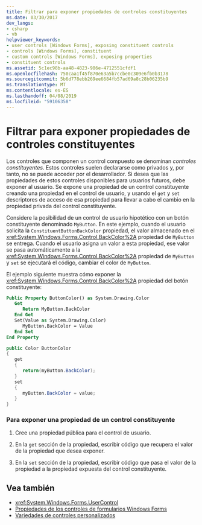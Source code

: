 ```yaml
---
title: Filtrar para exponer propiedades de controles constituyentes
ms.date: 03/30/2017
dev_langs:
- csharp
- vb
helpviewer_keywords:
- user controls [Windows Forms], exposing constituent controls
- controls [Windows Forms], constituent
- custom controls [Windows Forms], exposing properties
- constituent controls
ms.assetid: 5c1ec98b-aa48-4823-986e-4712551cfdf1
ms.openlocfilehash: 750caa1f45f870e63a5b7ccbe0c309e6fb0b3178
ms.sourcegitcommit: 5b6d778ebb269ee6684fb57ad69a8c28b06235b9
ms.translationtype: MT
ms.contentlocale: es-ES
ms.lasthandoff: 04/08/2019
ms.locfileid: "59106358"
---
```

# <a name="how-to-expose-properties-of-constituent-controls"></a>Filtrar para exponer propiedades de controles constituyentes
Los controles que componen un control compuesto se denominan *controles constituyentes*. Estos controles suelen declararse como privados y, por tanto, no se puede acceder por el desarrollador. Si desea que las propiedades de estos controles disponibles para usuarios futuros, debe exponer al usuario. Se expone una propiedad de un control constituyente creando una propiedad en el control de usuario, y usando el `get` y `set` descriptores de acceso de esa propiedad para llevar a cabo el cambio en la propiedad privada del control constituyente.  
  
 Considere la posibilidad de un control de usuario hipotético con un botón constituyente denominado `MyButton`. En este ejemplo, cuando el usuario solicita la `ConstituentButtonBackColor` propiedad, el valor almacenado en el <xref:System.Windows.Forms.Control.BackColor%2A> propiedad de `MyButton` se entrega. Cuando el usuario asigna un valor a esta propiedad, ese valor se pasa automáticamente a la <xref:System.Windows.Forms.Control.BackColor%2A> propiedad de `MyButton` y `set` se ejecutará el código, cambiar el color de `MyButton`.  
  
 El ejemplo siguiente muestra cómo exponer la <xref:System.Windows.Forms.Control.BackColor%2A> propiedad del botón constituyente:  
  
```vb  
Public Property ButtonColor() as System.Drawing.Color  
   Get  
      Return MyButton.BackColor  
   End Get  
   Set(Value as System.Drawing.Color)  
      MyButton.BackColor = Value  
   End Set  
End Property  
```  
  
```csharp  
public Color ButtonColor  
{  
   get  
   {  
      return(myButton.BackColor);  
   }  
   set  
   {  
      myButton.BackColor = value;  
   }  
}  
```  
  
### <a name="to-expose-a-property-of-a-constituent-control"></a>Para exponer una propiedad de un control constituyente  
  
1.  Cree una propiedad pública para el control de usuario.  
  
2.  En la `get` sección de la propiedad, escribir código que recupera el valor de la propiedad que desea exponer.  
  
3.  En la `set` sección de la propiedad, escribir código que pasa el valor de la propiedad a la propiedad expuesta del control constituyente.  
  
## <a name="see-also"></a>Vea también

- <xref:System.Windows.Forms.UserControl>
- [Propiedades de los controles de formularios Windows Forms](properties-in-windows-forms-controls.md)
- [Variedades de controles personalizados](varieties-of-custom-controls.md)
